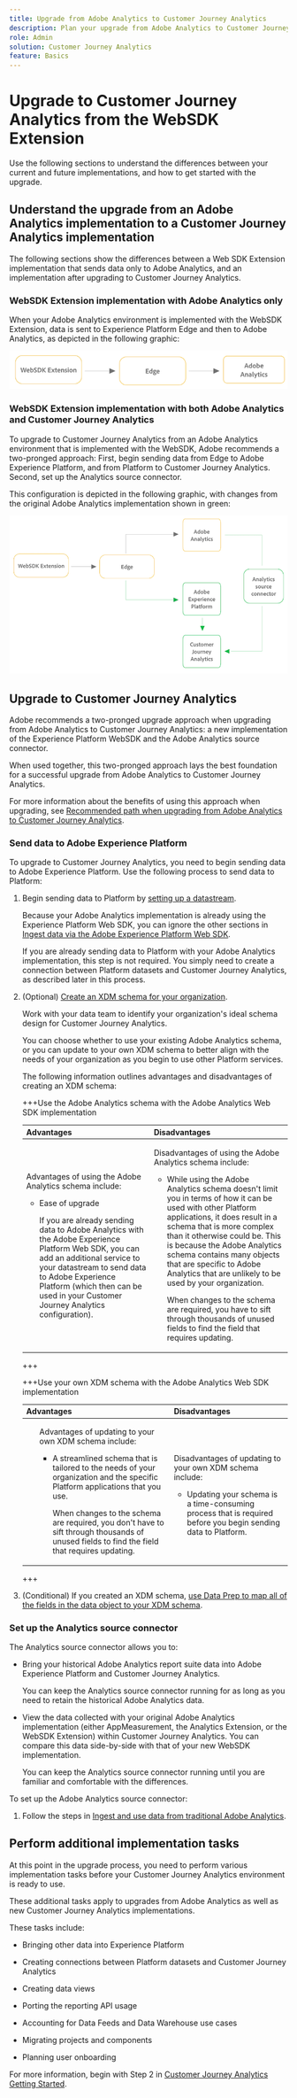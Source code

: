 ```yaml
---
title: Upgrade from Adobe Analytics to Customer Journey Analytics
description: Plan your upgrade from Adobe Analytics to Customer Journey Analytics
role: Admin
solution: Customer Journey Analytics
feature: Basics
---
```

# Upgrade to Customer Journey Analytics from the WebSDK Extension

Use the following sections to understand the differences between your current and future implementations, and how to get started with the upgrade.

## Understand the upgrade from an Adobe Analytics implementation to a Customer Journey Analytics implementation

The following sections show the differences between a Web SDK Extension implementation that sends data only to Adobe Analytics, and an implementation after upgrading to Customer Journey Analytics. 

### WebSDK Extension implementation with Adobe Analytics only

When your Adobe Analytics environment is implemented with the WebSDK Extension, data is sent to Experience Platform Edge and then to Adobe Analytics, as depicted in the following graphic:

![Anlytics WebSDK implementation AA only](assets/websdk-extension-aa.png)

### WebSDK Extension implementation with both Adobe Analytics and Customer Journey Analytics

To upgrade to Customer Journey Analytics from an Adobe Analytics environment that is implemented with the WebSDK, Adobe recommends a two-pronged approach: First, begin sending data from Edge to Adobe Experience Platform, and from Platform to Customer Journey Analytics. Second, set up the Analytics source connector. 

This configuration is depicted in the following graphic, with changes from the original Adobe Analytics implementation shown in green:

![Analytics Extension implementation](assets/websdk-extension-cja.png)

## Upgrade to Customer Journey Analytics

Adobe recommends a two-pronged upgrade approach when upgrading from Adobe Analytics to Customer Journey Analytics: a new implementation of the Experience Platform WebSDK and the Adobe Analytics source connector.

When used together, this two-pronged approach lays the best foundation for a successful upgrade from Adobe Analytics to Customer Journey Analytics.

For more information about the benefits of using this approach when upgrading, see [Recommended path when upgrading from Adobe Analytics to Customer Journey Analytics](/help/getting-started/cja-upgrade/cja-upgrade-recommendations.md).

### Send data to Adobe Experience Platform

To upgrade to Customer Journey Analytics, you need to begin sending data to Adobe Experience Platform. Use the following process to send data to Platform: 

1. Begin sending data to Platform by [setting up a datastream](/help/data-ingestion/aepwebsdk.md#set-up-a-datastream).

   Because your Adobe Analytics implementation is already using the Experience Platform Web SDK, you can ignore the other sections in [Ingest data via the Adobe Experience Platform Web SDK](https://experienceleague.adobe.com/en/docs/analytics-platform/using/cja-data-ingestion/ingest-use-guides/edge-network/aepwebsdk).
   
   If you are already sending data to Platform with your Adobe Analytics implementation, this step is not required. You simply need to create a connection between Platform datasets and Customer Journey Analytics, as described later in this process.
   
1. (Optional) [Create an XDM schema for your organization](https://experienceleague.adobe.com/en/docs/analytics-platform/using/cja-data-ingestion/ingest-use-guides/edge-network/aepwebsdk#set-up-a-schema-and-dataset).

   Work with your data team to identify your organization's ideal schema design for Customer Journey Analytics.
   
   You can choose whether to use your existing Adobe Analytics schema, or you can update to your own XDM schema to better align with the needs of your organization as you begin to use other Platform services.

   The following information outlines advantages and disadvantages of creating an XDM schema: 

   +++Use the Adobe Analytics schema with the Adobe Analytics Web SDK implementation

   | Advantages | Disadvantages |
   |----------|---------|
   |<p>Advantages of using the Adobe Analytics schema include:</p><ul><li>Ease of upgrade<p>If you are already sending data to Adobe Analytics with the Adobe Experience Platform Web SDK, you can add an additional service to your datastream to send data to Adobe Experience Platform (which then can be used in your Customer Journey Analytics configuration).</p></li></ul> | <p>Disadvantages of using the Adobe Analytics schema include:</p><ul><li>While using the Adobe Analytics schema doesn't limit you in terms of how it can be used with other Platform applications, it does result in a schema that is more complex than it otherwise could be. This is because the Adobe Analytics schema contains many objects that are specific to Adobe Analytics that are unlikely to be used by your organization.<p>When changes to the schema are required, you have to sift through thousands of unused fields to find the field that requires updating.</p></li></ul> |

   +++

   +++Use your own XDM schema with the Adobe Analytics Web SDK implementation

   | Advantages | Disadvantages |
   |----------|---------|
   |<ul><p>Advantages of updating to your own XDM schema include:</p><ul><li>A streamlined schema that is tailored to the needs of your organization and the specific Platform applications that you use.</li><p>When changes to the schema are required, you don't have to sift through thousands of unused fields to find the field that requires updating.</p></ul> | <p>Disadvantages of updating to your own XDM schema include:</p><ul><li>Updating your schema is a time-consuming process that is required before you begin sending data to Platform.</li></ul> |

   +++
   
1. (Conditional) If you created an XDM schema, [use Data Prep to map all of the fields in the data object to your XDM schema](https://experienceleague.adobe.com/en/docs/experience-platform/data-prep/home).

### Set up the Analytics source connector

The Analytics source connector allows you to:

   * Bring your historical Adobe Analytics report suite data into Adobe Experience Platform and Customer Journey Analytics. 
   
     You can keep the Analytics source connector running for as long as you need to retain the historical Adobe Analytics data. 
   
   * View the data collected with your original Adobe Analytics implementation (either AppMeasurement, the Analytics Extension, or the WebSDK Extension) within Customer Journey Analytics. You can compare this data side-by-side with that of your new WebSDK implementation. 
   
     You can keep the Analytics source connector running until you are familiar and comfortable with the differences. <!--elaborate on what those differences are? -->

To set up the Adobe Analytics source connector:

1. Follow the steps in [Ingest and use data from traditional Adobe Analytics](/help/data-ingestion/analytics.md). 

## Perform additional implementation tasks

At this point in the upgrade process, you need to perform various implementation tasks before your Customer Journey Analytics environment is ready to use.

These additional tasks apply to upgrades from Adobe Analytics as well as new Customer Journey Analytics implementations.

These tasks include:

* Bringing other data into Experience Platform

* Creating connections between Platform datasets and Customer Journey Analytics

* Creating data views

* Porting the reporting API usage

* Accounting for Data Feeds and Data Warehouse use cases

* Migrating projects and components

* Planning user onboarding

For more information, begin with Step 2 in [Customer Journey Analytics Getting Started](/help/getting-started/cja-getting-started.md). <!-- Instead of linking here, should we make each of the rows from this table its own article, so Russ can point to it from his checklist? -->
